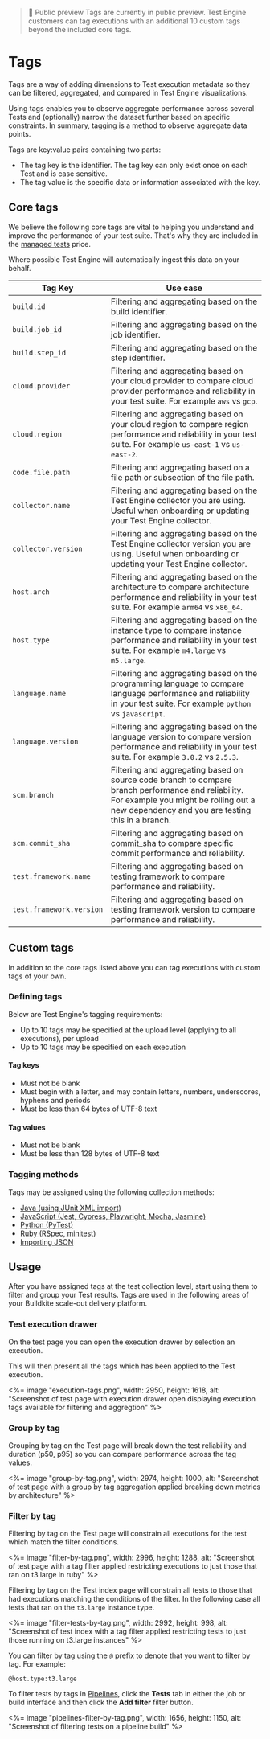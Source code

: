 > 📘 Public preview
> Tags are currently in public preview. Test Engine customers can tag
> executions with an additional 10 custom tags beyond the included core
> tags.

# Tags

Tags are a way of adding dimensions to Test execution metadata so they can be
filtered, aggregated, and compared in Test Engine visualizations.

Using tags enables you to observe aggregate performance across
several Tests and (optionally) narrow the dataset further based on specific
constraints. In summary, tagging is a method to observe aggregate data points.

Tags are key:value pairs containing two parts:

- The tag key is the identifier. The tag key can only exist once on each
Test and is case sensitive.
- The tag value is the specific data or information associated with the key.

## Core tags

We believe the following core tags are vital to helping you understand and
improve the performance of your test suite. That's why they are included in
the [managed tests](/docs/test-engine/usage_and_billing#managed-tests) price.

Where possible Test Engine will automatically ingest this data on your behalf.

<table class="responsive-table">
  <thead>
    <tr>
      <th>Tag Key</th>
      <th>Use case</th>
    </tr>
  </thead>
  <tbody>
    <tr>
      <td><code>build.id</code></td>
      <td>Filtering and aggregating based on the build identifier.</td>
    </tr>
    <tr>
      <td><code>build.job_id</code></td>
      <td>Filtering and aggregating based on the job identifier.</td>
    </tr>
    <tr>
      <td><code>build.step_id</code></td>
      <td>Filtering and aggregating based on the step identifier.</td>
    </tr>
    <tr>
      <td><code>cloud.provider</code></td>
      <td>
        Filtering and aggregating based on your cloud provider to compare
        cloud provider performance and reliability in your test suite.
        For example <code>aws</code> vs <code>gcp</code>.
      </td>
    </tr>
    <tr>
      <td><code>cloud.region</code></td>
      <td>
        Filtering and aggregating based on your cloud region to compare
        region performance and reliability in your test suite.
        For example <code>us-east-1</code> vs <code>us-east-2</code>.
      </td>
    </tr>
    <tr>
      <td><code>code.file.path</code></td>
      <td>
        Filtering and aggregating based on a file path or subsection
        of the file path.
      </td>
    </tr>
    <tr>
      <td><code>collector.name</code></td>
      <td>
        Filtering and aggregating based on the Test Engine collector you
        are using. Useful when onboarding or updating your Test Engine collector.
      </td>
    </tr>
    <tr>
      <td><code>collector.version</code></td>
      <td>
        Filtering and aggregating based on the Test Engine collector version you
        are using. Useful when onboarding or updating your Test Engine collector.
      </td>
    </tr>
    <tr>
      <td><code>host.arch</code></td>
      <td>
        Filtering and aggregating based on the architecture to compare
        architecture performance and reliability in your
        test suite. For example <code>arm64</code> vs <code>x86_64</code>.
      </td>
    </tr>
    <tr>
      <td><code>host.type</code></td>
      <td>
        Filtering and aggregating based on the instance type to compare
        instance performance and reliability in your
        test suite. For example <code>m4.large</code> vs <code>m5.large</code>.
      </td>
    </tr>
    <tr>
      <td><code>language.name</code></td>
      <td>
        Filtering and aggregating based on the programming language to compare
        language performance and reliability in your test suite.
        For example <code>python</code> vs <code>javascript</code>.
      </td>
    </tr>
    <tr>
      <td><code>language.version</code></td>
      <td>
        Filtering and aggregating based on the language version to compare
        version performance and reliability in your test suite.
        For example <code>3.0.2</code> vs <code>2.5.3</code>.
      </td>
    </tr>
    <tr>
      <td><code>scm.branch</code></td>
      <td>
        Filtering and aggregating based on source code branch to compare
        branch performance and reliability. For example you might
        be rolling out a new dependency and you are testing this in a branch.
      </td>
    </tr>
    <tr>
      <td><code>scm.commit_sha</code></td>
      <td>
        Filtering and aggregating based on commit_sha to compare specific
        commit performance and reliability.
      </td>
    </tr>
    <tr>
      <td><code>test.framework.name</code></td>
      <td>
        Filtering and aggregating based on testing framework to compare
        performance and reliability.
      </td>
    </tr>
    <tr>
      <td><code>test.framework.version</code></td>
      <td>
        Filtering and aggregating based on testing framework version to compare
        performance and reliability.
      </td>
    </tr>
  </tbody>
</table>

## Custom tags

In addition to the core tags listed above you can tag executions with custom
tags of your own.

### Defining tags

Below are Test Engine's tagging requirements:

- Up to 10 tags may be specified at the upload level (applying to all executions), per upload
- Up to 10 tags may be specified on each execution

#### Tag keys

- Must not be blank
- Must begin with a letter, and may contain letters, numbers, underscores, hyphens and periods
- Must be less than 64 bytes of UTF-8 text

#### Tag values

- Must not be blank
- Must be less than 128 bytes of UTF-8 text

### Tagging methods

Tags may be assigned using the following collection methods:

- [Java (using JUnit XML import)](/docs/test-engine/importing-junit-xml)
- [JavaScript (Jest, Cypress, Playwright, Mocha, Jasmine)](/docs/test-engine/javascript-collectors#upload-custom-tags-for-test-executions)
- [Python (PyTest)](/docs/test-engine/python-collectors#pytest-collector-upload-custom-tags-for-test-executions)
- [Ruby (RSpec, minitest)](/docs/test-engine/ruby-collectors#upload-custom-tags-for-test-executions)
- [Importing JSON](/docs/test-engine/importing-json#json-test-results-data-reference-execution-level-custom-tags)

## Usage

After you have assigned tags at the test collection level, start using
them to filter and group your Test results. Tags are used in the following areas
of your Buildkite scale-out delivery platform.

### Test execution drawer

On the test page you can open the execution drawer by selection an execution.

This will then present all the tags which has been applied to the Test execution.

<%= image "execution-tags.png", width: 2950, height: 1618, alt: "Screenshot of test page with execution drawer open displaying execution tags available for filtering and aggregtion" %>

### Group by tag

Grouping by tag on the Test page will break down the test reliability and duration (p50, p95)
so you can compare performance across the tag values.

<%= image "group-by-tag.png", width: 2974, height: 1000, alt: "Screenshot of test page with a group
  by tag aggregation applied breaking down metrics by architecture" %>

### Filter by tag

Filtering by tag on the Test page will constrain all executions for the test which match the filter
conditions.

<%= image "filter-by-tag.png", width: 2996, height: 1288, alt: "Screenshot of test page with a tag
filter applied restricting executions to just those that ran on t3.large in ruby" %>

Filtering by tag on the Test index page will constrain all tests to those that had executions
matching the conditions of the filter. In the following case all tests that ran on the `t3.large` instance type.

<%= image "filter-tests-by-tag.png", width: 2992, height: 998, alt: "Screenshot of test index with a tag filter applied restricting tests to just those running on t3.large instances" %>

You can filter by tag using the `@` prefix to denote that you want to filter by tag. For example:

```
@host.type:t3.large
```

To filter tests by tags in [Pipelines](/docs/pipelines), click the **Tests** tab in either the job or build interface and then click the **Add filter** filter button.

<%= image "pipelines-filter-by-tag.png", width: 1656, height: 1150, alt: "Screenshot of filtering tests on a pipeline build" %>

